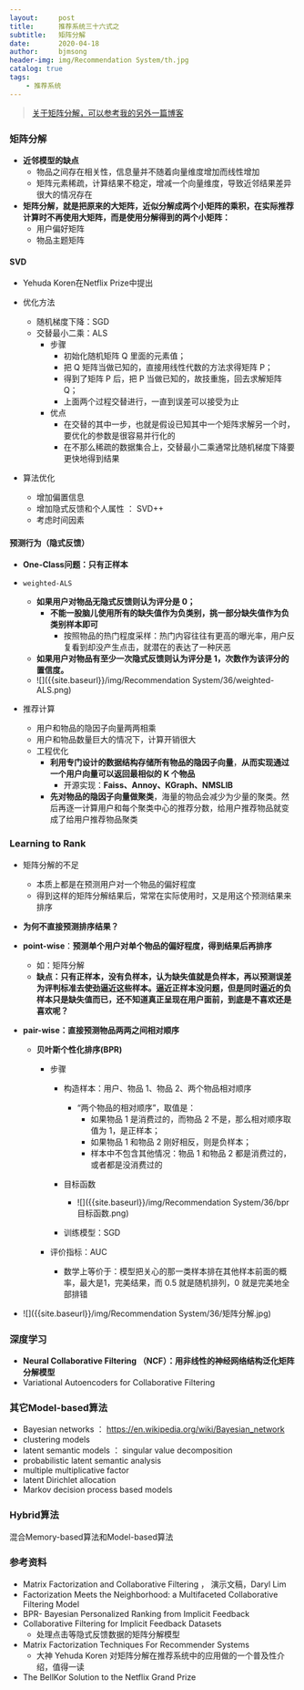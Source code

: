```yaml
---
layout:     post
title:      推荐系统三十六式之
subtitle:   矩阵分解
date:       2020-04-18
author:     bjmsong
header-img: img/Recommendation System/th.jpg
catalog: true
tags:
    - 推荐系统
---
```


> [关于矩阵分解，可以参考我的另外一篇博客](https://bjmsong.github.io/2019/09/04/%E6%8E%A8%E8%8D%90%E7%B3%BB%E7%BB%9F%E5%8F%AC%E5%9B%9E%E7%AE%97%E6%B3%95%E4%B9%8B%E9%9A%90%E8%AF%AD%E4%B9%89%E6%A8%A1%E5%9E%8B/)



### 矩阵分解

- **近邻模型的缺点**
    - 物品之间存在相关性，信息量并不随着向量维度增加而线性增加
    - 矩阵元素稀疏，计算结果不稳定，增减一个向量维度，导致近邻结果差异很大的情况存在
- **矩阵分解，就是把原来的大矩阵，近似分解成两个小矩阵的乘积，在实际推荐计算时不再使用大矩阵，而是使用分解得到的两个小矩阵：**
    - 用户偏好矩阵
    - 物品主题矩阵



#### SVD

- Yehuda Koren在Netflix Prize中提出

- 优化方法
    - 随机梯度下降：SGD
    - 交替最小二乘：ALS
      - 步骤
        - 初始化随机矩阵 Q 里面的元素值；
        - 把 Q 矩阵当做已知的，直接用线性代数的方法求得矩阵 P；
        - 得到了矩阵 P 后，把 P 当做已知的，故技重施，回去求解矩阵 Q；
        - 上面两个过程交替进行，一直到误差可以接受为止
      - 优点
        - 在交替的其中一步，也就是假设已知其中一个矩阵求解另一个时，要优化的参数是很容易并行化的
        - 在不那么稀疏的数据集合上，交替最小二乘通常比随机梯度下降要更快地得到结果

- 算法优化

    - 增加偏置信息
    - 增加隐式反馈和个人属性 ： SVD++
    - 考虑时间因素

    

#### 预测行为（隐式反馈）

- **One-Class问题：只有正样本**
    
- `weighted-ALS`

    - **如果用户对物品无隐式反馈则认为评分是 0；**
        - **不能一股脑儿使用所有的缺失值作为负类别，挑一部分缺失值作为负类别样本即可**
            - 按照物品的热门程度采样：热门内容往往有更高的曝光率，用户反复看到却没产生点击，就潜在的表达了一种厌恶
    - **如果用户对物品有至少一次隐式反馈则认为评分是 1，次数作为该评分的置信度。**

    <ul> 
    <li markdown="1">
    ![]({{site.baseurl}}/img/Recommendation System/36/weighted-ALS.png) 
    </li> 
    </ul> 

- 推荐计算
    
    - 用户和物品的隐因子向量两两相乘
    - 用户和物品数量巨大的情况下，计算开销很大
    - 工程优化
        - **利用专门设计的数据结构存储所有物品的隐因子向量**，**从而实现通过一个用户向量可以返回最相似的 K 个物品**
            - 开源实现：**Faiss、Annoy、KGraph、NMSLIB**
        - **先对物品的隐因子向量做聚类**，海量的物品会减少为少量的聚类。然后再逐一计算用户和每个聚类中心的推荐分数，给用户推荐物品就变成了给用户推荐物品聚类



### Learning to Rank

- 矩阵分解的不足
    
    - 本质上都是在预测用户对一个物品的偏好程度
    - 得到这样的矩阵分解结果后，常常在实际使用时，又是用这个预测结果来排序
    
- **为何不直接预测排序结果？**

- **point-wise**：**预测单个用户对单个物品的偏好程度，得到结果后再排序**
    
    - 如：矩阵分解
    - **缺点：只有正样本，没有负样本，认为缺失值就是负样本，再以预测误差为评判标准去使劲逼近这些样本。逼近正样本没问题，但是同时逼近的负样本只是缺失值而已，还不知道真正呈现在用户面前，到底是不喜欢还是喜欢呢？**
    
- **pair-wise：直接预测物品两两之间相对顺序**
    
    - **贝叶斯个性化排序(BPR)**
        
        - 步骤
            - 构造样本：用户、物品 1、物品 2、两个物品相对顺序
            
              - “两个物品的相对顺序”，取值是：
                - 如果物品 1 是消费过的，而物品 2 不是，那么相对顺序取值为 1，是正样本；
                - 如果物品 1 和物品 2 刚好相反，则是负样本；
                - 样本中不包含其他情况：物品 1 和物品 2 都是消费过的，或者都是没消费过的
            
            - 目标函数
            
              <ul> 
              <li markdown="1">
              ![]({{site.baseurl}}/img/Recommendation System/36/bpr目标函数.png) 
              </li> 
              </ul> 
            
            - 训练模型：SGD
            
        - 评价指标：AUC
        
            - 数学上等价于：模型把关心的那一类样本排在其他样本前面的概率，最大是1，完美结果，而 0.5 就是随机排列，0 就是完美地全部排错
    
<ul> 
<li markdown="1">
![]({{site.baseurl}}/img/Recommendation System/36/矩阵分解.jpg) 
</li> 
</ul> 


### 深度学习
- **Neural Collaborative Filtering （NCF）：用非线性的神经网络结构泛化矩阵分解模型**
- Variational Autoencoders for Collaborative Filtering


### 其它Model-based算法
- Bayesian networks ： https://en.wikipedia.org/wiki/Bayesian_network
- clustering models
- latent semantic models ： singular value decomposition
- probabilistic latent semantic analysis
- multiple multiplicative factor
- latent Dirichlet allocation 
- Markov decision process based models

### Hybrid算法
混合Memory-based算法和Model-based算法


### 参考资料
- Matrix Factorization and Collaborative Filtering ， 演示文稿，Daryl Lim
- Factorization Meets the Neighborhood: a Multifaceted Collaborative Filtering Model
- BPR- Bayesian Personalized Ranking from Implicit Feedback
- Collaborative Filtering for Implicit Feedback Datasets
    - 处理点击等隐式反馈数据的矩阵分解模型
- Matrix Factorization Techniques For Recommender Systems
    - 大神 Yehuda Koren 对矩阵分解在推荐系统中的应用做的一个普及性介绍，值得一读
- The BellKor Solution to the Netflix Grand Prize